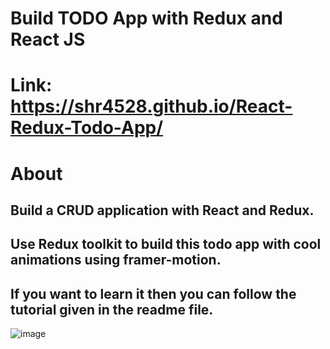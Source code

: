 # Build TODO App with Redux and React JS
# Link: https://shr4528.github.io/React-Redux-Todo-App/
# About
## Build a CRUD application with React and Redux.
## Use Redux toolkit to build this todo app with cool animations using framer-motion.
## If you want to learn it then you can follow the tutorial given in the readme file.

![image](https://user-images.githubusercontent.com/107538948/199690295-21e70af6-d1b2-4bad-ac77-3cc9e3b80e2f.png
)




